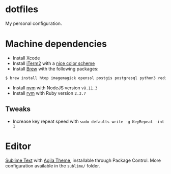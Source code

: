 dotfiles
========

My personal configuration.


Machine dependencies
====================

- Install Xcode
- Install [iTerm2](https://www.iterm2.com/) with a [nice color scheme](https://iterm2colorschemes.com/)
- Install [Brew](https://brew.sh/) with the following packages:

```bash
$ brew install htop imagemagick openssl postgis postgresql python3 redis
```

- Install [nvm](https://github.com/creationix/nvm#installation) with NodeJS version `v8.11.3`
- Install [rvm](https://rvm.io/rvm/install) with Ruby version `2.3.7`

Tweaks
------

- Increase key repeat speed with `sudo defaults write -g KeyRepeat -int 1`

Editor
======

[Sublime Text](https://www.sublimetext.com/) with
[Agila Theme](https://packagecontrol.io/packages/Agila%20Theme), installable through Package Control.
More configuration available in the `sublime/` folder.
